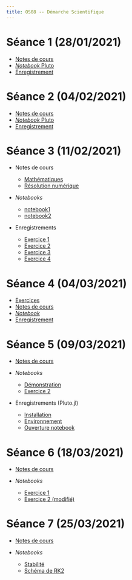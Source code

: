 ```yaml
---
title: OS08 -- Démarche Scientifique
---
```


<!--
Voici les informations relatives à la prochaine séance en distanciel :

* **Horaire** : 04/03/2021 de 15H00 à 19H15 ;
* **Lien zoom** : <https://us02web.zoom.us/j/85063364580?pwd=WXJZREJ6WlZHVkZpSDh6c0dGazJtQT09> ;
* **Meeting ID** : `850 6336 4580` ;
* **Mot de passe** : `32ZTpg`.
-->

# Séance 1 (28/01/2021)

* [Notes de cours](20210128/notes.pdf)
* [*Notebook* Pluto](20210128/notebook.html)
* [Enregistrement](https://filesender.renater.fr/?s=download&token=d95aedf4-35d6-4d1e-a5f9-a5854f7a35c5)

# Séance 2 (04/02/2021)

* [Notes de cours](20210204/notes.pdf)
* [*Notebook* Pluto](20210204/notebook.html)
* [Enregistrement](https://youtu.be/K6nscENHCQk)

# Séance 3 (11/02/2021)

* Notes de cours

	- [Mathématiques](20210211/math.pdf)
	- [Résolution numérique](20210211/num.pdf)

* *Notebooks*

	* [notebook1](20210211/notebook1.html)
	* [notebook2](20210211/notebook2.html)

* Enregistrements

	- [Exercice 1](https://youtu.be/VVQrT7P6mvg)
	- [Exercice 2](https://youtu.be/IGLNLxdLhfY)
	- [Exercice 3](https://youtu.be/7sC9U0Qwrik)
	- [Exercice 4](https://youtu.be/2T8-rONMJcg)

# Séance 4 (04/03/2021)

* [Exercices](20210304/exercices.pdf)
* [Notes de cours](20210304/cauchy.pdf)
* [*Notebook*](20210304/notebook.html)
* [Enregistrement](https://youtu.be/M22VdOsDpXI)

# Séance 5 (09/03/2021)

* [Notes de cours](20210309/notes.pdf)
* *Notebooks*

	- [Démonstration](20210309/demo.html)
	- [Exercice 2](20210309/ex2.html)

* Enregistrements (Pluto.jl)

	- [Installation](https://youtu.be/YRXcvLOeBGI)
	- [Environnement](https://youtu.be/vMrrSkp6M04)
	- [Ouverture notebook](https://youtu.be/PBl3EtRwSZI)

# Séance 6 (18/03/2021)

* [Notes de cours](20210318/notes.pdf)
* *Notebooks*

	- [Exercice 1](20210318/ex1.html)
	- [Exercice 2 (modifié)](20210318/ex2mod.html)

# Séance 7 (25/03/2021)

* [Notes de cours](20210325/notes.pdf)
* *Notebooks*

	- [Stabilité](20210325/stability.html)
	- [Schéma de RK2](20210325/rk2.html)

<!--
* Enregistrements (Pluto.jl)

	- [Installation](https://youtu.be/YRXcvLOeBGI)
	- [Environnement](https://youtu.be/vMrrSkp6M04)
	- [Ouverture notebook](https://youtu.be/PBl3EtRwSZI)
-->

<!--
# Examen

* [Énoncé](sujet.pdf)

# Documents TP/TD

1. [Notebook différences finies](fd.html)
1. [Notebook TP 0](tp0/sujet.html)
1. [Notebook TP 1](tp1/sujet.html)
1. Session Zoom du 05/11/2020

	- [Sujet de l'examen blanc](sujet.pdf)
	- [Correction](20201105.pdf)
	- [Application numérique](20201105_AN.html)
	- Enregistrements [audio](https://filesender.renater.fr/download.php?token=c5a70e3f-91bd-47ef-9986-3d09b95b75b3&files_ids=2857049) et [vidéo](https://filesender.renater.fr/download.php?token=c5a70e3f-91bd-47ef-9986-3d09b95b75b3&files_ids=2857050)
-->


